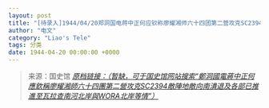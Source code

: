 ```yaml
---
layout: post
title: "[待录入]1944/04/20郑洞国电蒋中正何应钦称廖耀湘师六十四团第二营攻克SC2394敌阵地敌向南溃退及各部已推进至瓦拉查南河北岸与WORA北岸等情"
author: "电文"
category: "Liao's Tele"
tags: 分类
date: 1944-04-20 00:00:00 +0000
---
```

> 来源：国史馆 [*原档链接：（暂缺，可于国史馆网站搜索“鄭洞國電蔣中正何應欽稱廖耀湘師六十四團第二營攻克SC2394敵陣地敵向南潰退及各部已推進至瓦拉查南河北岸與WORA北岸等情”）*]()
